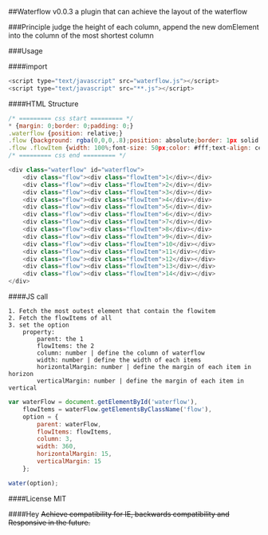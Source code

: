 ##Waterflow v0.0.3
a plugin that can achieve the layout of the waterflow

###Principle
judge the height of each column, append the new domElement into the column of the most shortest column

###Usage

####import
```javascript
<script type="text/javascript" src="waterflow.js"></script>
<script type="text/javascript" src="**.js"></script>
```

####HTML Structure
```javascript
/* ========= css start ========= */
* {margin: 0;border: 0;padding: 0;}
.waterflow {position: relative;}
.flow {background: rgba(0,0,0,.8);position: absolute;border: 1px solid #ccc;}
.flow .flowItem {width: 100%;font-size: 50px;color: #fff;text-align: center;}
/* ========= css end ========= */

<div class="waterflow" id="waterflow">
	<div class="flow"><div class="flowItem">1</div></div>
	<div class="flow"><div class="flowItem">2</div></div>
	<div class="flow"><div class="flowItem">3</div></div>
	<div class="flow"><div class="flowItem">4</div></div>
	<div class="flow"><div class="flowItem">5</div></div>
	<div class="flow"><div class="flowItem">6</div></div>
	<div class="flow"><div class="flowItem">7</div></div>
	<div class="flow"><div class="flowItem">8</div></div>
	<div class="flow"><div class="flowItem">9</div></div>
	<div class="flow"><div class="flowItem">10</div></div>
	<div class="flow"><div class="flowItem">11</div></div>
	<div class="flow"><div class="flowItem">12</div></div>
	<div class="flow"><div class="flowItem">13</div></div>
	<div class="flow"><div class="flowItem">14</div></div>
</div>
```

####JS call

	1. Fetch the most outest element that contain the flowitem
	2. Fetch the flowItems of all
	3. set the option
		property:
			parent: the 1
			flowItems: the 2
			column: number | define the column of waterflow
			width: number | define the width of each items
			horizontalMargin: number | define the margin of each item in horizon
			verticalMargin: number | define the margin of each item in vertical

```javascript
var waterFlow = document.getElementById('waterflow'),
	flowItems = waterFlow.getElementsByClassName('flow'),
	option = {
		parent: waterFlow,
		flowItems: flowItems,
		column: 3,
		width: 360,
		horizontalMargin: 15,
		verticalMargin: 15
	};

water(option);
```

####License
MIT

####Hey
~~Achieve compatibility for IE, backwards compatibility and Responsive in the future.~~
